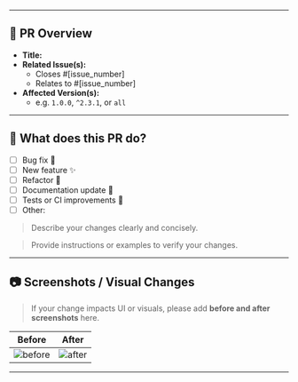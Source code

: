<!--
Thanks for contributing to `flutter_text_decorator`! 🙌  
Please fill out the details below to help us review your pull request effectively.
-->

---

## 📝 PR Overview

- **Title:** <!-- Write a concise, descriptive PR title here -->
- **Related Issue(s):**  
  - Closes #[issue_number]  <!-- Delete if not applicable -->
  - Relates to #[issue_number]  <!-- Delete if not applicable -->
- **Affected Version(s):**  
  - e.g. `1.0.0`, `^2.3.1`, or `all`

---

## 🔧 What does this PR do?

- [ ] Bug fix 🐛
- [ ] New feature ✨
- [ ] Refactor 🔁
- [ ] Documentation update 📝
- [ ] Tests or CI improvements 🧪
- [ ] Other: <!-- Please describe -->

> Describe your changes clearly and concisely.

> Provide instructions or examples to verify your changes.  


---

## 📷 Screenshots / Visual Changes
>If your change impacts UI or visuals, please add **before and after screenshots** here.

| Before | After |
| ------ | ----- |
| ![before](url) | ![after](url) |

---
